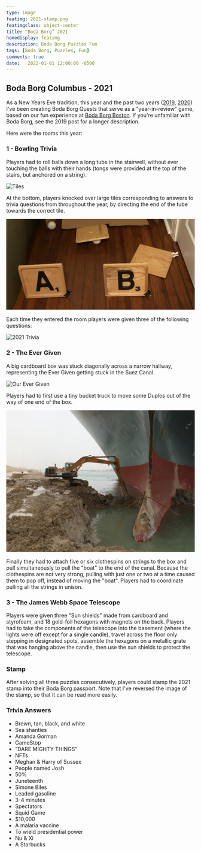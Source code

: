 ```yaml
---
type: image
featimg: 2021-stamp.png
featimgclass: object-center
title: “Boda Borg” 2021
homedisplay: featimg
description: Boda Borg Puzzles Fun
tags: [Boda Borg, Puzzles, Fun]
comments: true
date:   2022-01-01 12:00:00 -0500
---
```


## Boda Borg Columbus - 2021

As a New Years Eve tradition, this year and the past two years ([2019](/boda-borg-2019), [2020](/boda-borg-2019)) I've been creating Boda Borg Quests that serve as a "year-in-review" game, based on our fun experience at [Boda Borg Boston](https://www.bodaborg.com/#intro).  If you're unfamiliar with Boda Borg, see the 2019 post for a longer description.


Here were the rooms this year:

### 1 - Bowling Trivia

Players had to roll balls down a long tube in the stairwell, without ever touching the balls with their hands (tongs were provided at the top of the stairs, but anchored on a string).

![Tiles](/img/boda-borg-tube.png)

At the bottom, players knocked over large tiles corresponding to answers to trivia questions from throughout the year, by directing the end of the tube towards the correct tile.

![Tiles](/img/boda-borg-tiles.png)

Each time they entered the room players were given three of the following questions:

![2021 Trivia](/img/2021-trivia.png)

### 2 - The Ever Given

A big cardboard box was stuck diagonally across a narrow hallway, representing the Ever Given getting stuck in the Suez Canal.

![Our Ever Given](/img/ever-given-box.png)

Players had to first use a tiny bucket truck to move some Duplos out of the way of one end of the box.

![The Real Ever Given](/img/ever-given.jpeg)

Finally they had to attach five or six clothespins on strings to the box and pull simultaneously to pull the "boat" to the end of the canal.  Because the clothespins are not very strong, pulling with just one or two at a time caused them to pop off, instead of moving the "boat".  Players had to coordinate pulling all the strings in unison.

### 3 - The James Webb Space Telescope

Players were given three "Sun shields" made from cardboard and styrofoam, and 18 gold-foil hexagons with magnets on the back.  Players had to take the components of the telescope into the basement (where the lights were off except for a single candle), travel across the floor only stepping in designated spots, assemble the hexagons on a metallic grate that was hanging above the candle, then use the sun shields to protect the telescope.

### Stamp

After solving all three puzzles consecutively, players could stamp the 2021 stamp into their Boda Borg passport.  Note that I've reversed the image of the stamp, so that it can be read more easily.

### Trivia Answers

 - Brown, tan, black, and white
 - Sea shanties
 - Amanda Gorman
 - GameStop
 - “DARE MIGHTY THINGS”
 - NFTs
 - Meghan & Harry of Sussex
 - People named Josh
 - 50%
 - Juneteenth
 - Simone Biles
 - Leaded gasoline
 - 3-4 minutes
 - Spectators
 - Squid Game
 - $10,000
 - A malaria vaccine
 - To wield presidential power
 - Nu & Xi
 - A Starbucks